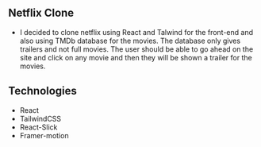 ## Netflix Clone
- I decided to clone netflix using React and Talwind for the front-end and also using TMDb database for the movies. The database only gives trailers and not full movies.
The user should be able to go ahead on the site and click on any movie and then they will be shown a trailer for the movies.
## Technologies
- React
- TailwindCSS
- React-Slick
- Framer-motion
  

